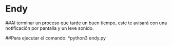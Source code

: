 # Endy
##Al terminar un proceso que tarde un buen tiempo, este te avisará con una notificación por pantalla y un leve sonido.

##Para ejecutar el comando:
*python3 endy.py <tarea a realizar>

